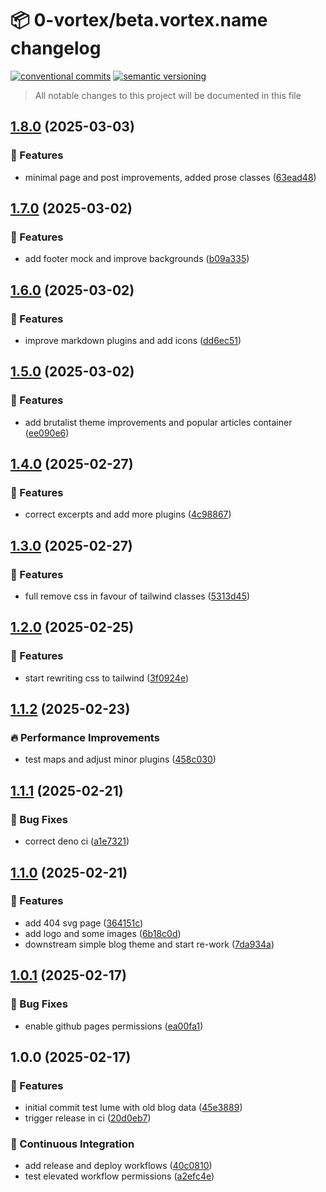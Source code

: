 # 📦 0-vortex/beta.vortex.name changelog

[![conventional commits](https://img.shields.io/badge/conventional%20commits-1.0.0-yellow.svg)](https://conventionalcommits.org)
[![semantic versioning](https://img.shields.io/badge/semantic%20versioning-2.0.0-green.svg)](https://semver.org)

> All notable changes to this project will be documented in this file

## [1.8.0](https://github.com/0-vortex/beta.vortex.name/compare/v1.7.0...v1.8.0) (2025-03-03)

### 🍕 Features

* minimal page and post improvements, added prose classes ([63ead48](https://github.com/0-vortex/beta.vortex.name/commit/63ead48efacddc81e6c996aa474b48750bd22540))

## [1.7.0](https://github.com/0-vortex/beta.vortex.name/compare/v1.6.0...v1.7.0) (2025-03-02)

### 🍕 Features

* add footer mock and improve backgrounds ([b09a335](https://github.com/0-vortex/beta.vortex.name/commit/b09a3352701b0b8aa44e4e904a5f4503e7c0ebb2))

## [1.6.0](https://github.com/0-vortex/beta.vortex.name/compare/v1.5.0...v1.6.0) (2025-03-02)

### 🍕 Features

* improve markdown plugins and add icons ([dd6ec51](https://github.com/0-vortex/beta.vortex.name/commit/dd6ec51031070544c2811beff7e1f7d10f0baa01))

## [1.5.0](https://github.com/0-vortex/beta.vortex.name/compare/v1.4.0...v1.5.0) (2025-03-02)

### 🍕 Features

* add brutalist theme improvements and popular articles container ([ee090e6](https://github.com/0-vortex/beta.vortex.name/commit/ee090e6cfdc781ba435e1c111de9a382af5488b9))

## [1.4.0](https://github.com/0-vortex/beta.vortex.name/compare/v1.3.0...v1.4.0) (2025-02-27)

### 🍕 Features

* correct excerpts and add more plugins ([4c98867](https://github.com/0-vortex/beta.vortex.name/commit/4c988676beda7fbad2bba3e421f8d5bd22e614e1))

## [1.3.0](https://github.com/0-vortex/beta.vortex.name/compare/v1.2.0...v1.3.0) (2025-02-27)

### 🍕 Features

* full remove css in favour of tailwind classes ([5313d45](https://github.com/0-vortex/beta.vortex.name/commit/5313d45b930741916796528c9edeb8c7e3c96e71))

## [1.2.0](https://github.com/0-vortex/beta.vortex.name/compare/v1.1.2...v1.2.0) (2025-02-25)

### 🍕 Features

* start rewriting css to tailwind ([3f0924e](https://github.com/0-vortex/beta.vortex.name/commit/3f0924e5430081f90e22268acc84cd8b5b778ec0))

## [1.1.2](https://github.com/0-vortex/beta.vortex.name/compare/v1.1.1...v1.1.2) (2025-02-23)

### 🔥 Performance Improvements

* test maps and adjust minor plugins ([458c030](https://github.com/0-vortex/beta.vortex.name/commit/458c030d9f00cbb9cec82b872769e3e8f38c7c05))

## [1.1.1](https://github.com/0-vortex/beta.vortex.name/compare/v1.1.0...v1.1.1) (2025-02-21)

### 🐛 Bug Fixes

* correct deno ci ([a1e7321](https://github.com/0-vortex/beta.vortex.name/commit/a1e73217556596d05c5d4568bbd123e4db22ee64))

## [1.1.0](https://github.com/0-vortex/beta.vortex.name/compare/v1.0.1...v1.1.0) (2025-02-21)

### 🍕 Features

* add 404 svg page ([364151c](https://github.com/0-vortex/beta.vortex.name/commit/364151c8fdeef31b4a6b41b23470bb2579b308e6))
* add logo and some images ([6b18c0d](https://github.com/0-vortex/beta.vortex.name/commit/6b18c0d9b861434a796ef59c1d4895f7935fdd69))
* downstream simple blog theme and start re-work ([7da934a](https://github.com/0-vortex/beta.vortex.name/commit/7da934aa4584d7f941cd2cec2223bd789b471a5f))

## [1.0.1](https://github.com/0-vortex/beta.vortex.name/compare/v1.0.0...v1.0.1) (2025-02-17)

### 🐛 Bug Fixes

* enable github pages permissions ([ea00fa1](https://github.com/0-vortex/beta.vortex.name/commit/ea00fa12c2ed661579aea82ab52c1a000d950bc5))

## 1.0.0 (2025-02-17)

### 🍕 Features

* initial commit test lume with old blog data ([45e3889](https://github.com/0-vortex/beta.vortex.name/commit/45e38890bbfd5b55c32e053291cd7b34949c20b5))
* trigger release in ci ([20d0eb7](https://github.com/0-vortex/beta.vortex.name/commit/20d0eb777724a5754c48ad1aa1ec2c23af81bccd))

### 🔁 Continuous Integration

* add release and deploy workflows ([40c0810](https://github.com/0-vortex/beta.vortex.name/commit/40c081090ab2632bbf3ee1186d62ee06e45f11c1))
* test elevated workflow permissions ([a2efc4e](https://github.com/0-vortex/beta.vortex.name/commit/a2efc4ec2b79d79d83f7b327f913df1dc071a26b))
